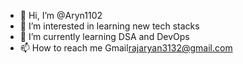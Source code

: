- 👋 Hi, I’m @Aryn1102
- 👀 I’m interested in learning new tech stacks
- 🌱 I’m currently learning DSA and DevOps
- 📫 How to reach me Gmail<rajaryan3132@gmail.com>

<!---
Aryn1102/Aryn1102 is a ✨ special ✨ repository because its `README.md` (this file) appears on your GitHub profile.
You can click the Preview link to take a look at your changes.
--->
